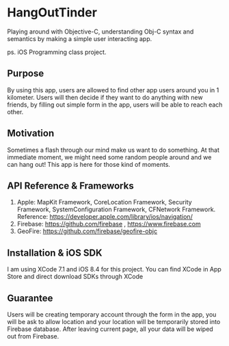 # HangOutTinder
Playing around with Objective-C, understanding Obj-C syntax and semantics by making a simple user interacting app.

ps. iOS Programming class project. 

## Purpose 
By using this app, users are allowed to find other app users around you in 1 kilometer. Users will then decide if they want to do anything with new friends, by filling out simple form in the app, users will be able to reach each other.

## Motivation
Sometimes a flash through our mind make us want to do something. At that immediate moment,  we might need some random people around and we can hang out! This app is here for those kind of moments. 

## API Reference & Frameworks
1. Apple: MapKit Framework, CoreLocation Framework, Security Framework, SystemConfiguration Framework, CFNetwork Framework.
	Reference: https://developer.apple.com/library/ios/navigation/
2. Firebase: https://github.com/firebase , https://www.firebase.com
3. GeoFire: https://github.com/firebase/geofire-objc

## Installation & iOS SDK
I am using XCode 7.1 and iOS 8.4 for this project. You can find XCode in App Store and direct download SDKs through XCode

## Guarantee
Users will be creating temporary account through the form in the app, you will be ask to allow location and your location will be temporarily stored into Firebase database. After leaving current page, all your data will be wiped out from Firebase.
